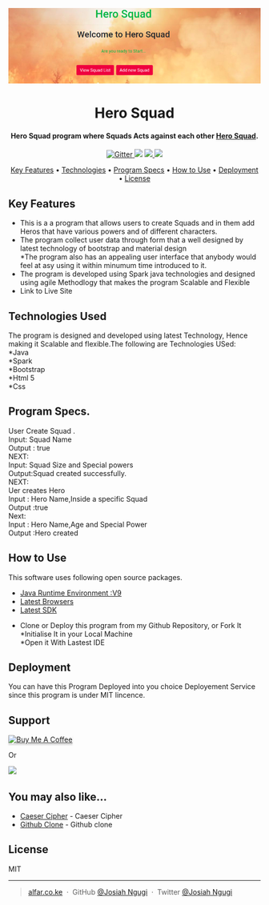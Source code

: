 ![Squad](./logosquad.png)
<h1 align="center">
  Hero Squad
</h1>

<h4 align="center">Hero Squad  program where Squads Acts against each other <a href="#" target="_blank">Hero Squad</a>.</h4>

<p align="center">
  <a href="#">
    <img src="https://badge.fury.io/js/electron-markdownify.svg"
         alt="Gitter">
  </a>
  <a href="#"><img src="https://badges.gitter.im/amitmerchant1990/electron-markdownify.svg"></a>
  <a href="#">
      <img src="https://img.shields.io/badge/SayThanks.io-%E2%98%BC-1EAEDB.svg">
  </a>
  <a href="#">
    <img src="https://img.shields.io/badge/$-donate-ff69b4.svg?maxAge=2592000&amp;style=flat">
  </a>
</p>

<p align="center">
  <a href="#key-features">Key Features</a> •
  <a href="#Technologies Used">Technologies</a> •
  <a href="#Program Specs.">Program Specs</a> •
  <a href="#How to Use">How to Use</a> •
  <a href="#Deployment">Deployment</a> •
  <a href="#license">License</a>
</p>



## Key Features

* This is a a program that allows users to create Squads and in them add Heros that have various powers and of different characters.<br>
* The program collect user data through form that a well designed by latest technology of bootstrap and material design<br>
*The program also has an appealing user interface that anybody would feel at asy using it within minumum time introduced to it.<br>
* The program is developed using Spark java technologies and designed using agile Methodlogy that makes the program Scalable and Flexible<br>
* Link to Live Site

## Technologies Used

The program is designed and developed using latest Technology, Hence making it Scalable and flexible.The following are Technologies USed:<br>
*Java<br>
*Spark<br>
*Bootstrap<br>
*Html 5<br>
*Css


## Program Specs.

 User Create Squad .<br>
    Input: Squad Name<br>
    Output : true<br>
    NEXT:<br>
    Input: Squad Size and Special powers<br>
    Output:Squad created successfully.<br>
    NEXT: <br>
    Uer creates Hero<br>
    Input : Hero Name,Inside a specific Squad<br>
    Output :true<br>
    Next:<br>
    Input : Hero Name,Age and Special Power<br>
    Output :Hero created<br>

## How to Use

This software uses following open source packages.

- [Java Runtime Environment :V9](#)
- [Latest Browsers](#)
- [Latest SDK](#)<br>
* Clone or Deploy this program from my Github Repository, or Fork It<br>
*Initialise It in your Local Machine<br>
*Open it With Lastest IDE

## Deployment

You can have this Program Deployed into you choice Deployement Service since this program is under MIT lincence.

## Support

<a href="https://www.buymeacoffee.com/5Zn8Xh3l9" target="_blank"><img src="https://www.buymeacoffee.com/assets/img/custom_images/purple_img.png" alt="Buy Me A Coffee" style="height: 41px !important;width: 174px !important;box-shadow: 0px 3px 2px 0px rgba(190, 190, 190, 0.5) !important;-webkit-box-shadow: 0px 3px 2px 0px rgba(190, 190, 190, 0.5) !important;" ></a>

<p>Or</p> 

<a href="#">
	<img src="https://c5.patreon.com/external/logo/become_a_patron_button@2x.png" width="160">
</a>

## You may also like...

- [Caeser Cipher](#) - Caeser Cipher
- [Github Clone](https://github.com/amitmerchant1990/correo) - Github clone
## License

MIT

---

> [alfar.co.ke](#) &nbsp;&middot;&nbsp;
> GitHub [@Josiah Ngugi](https://github.com/Josiahngugi/Hero-Squad.git) &nbsp;&middot;&nbsp;
> Twitter [@Josiah Ngugi](#)
